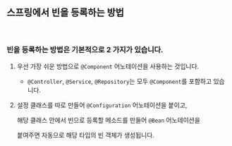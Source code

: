 ## 스프링에서 빈을 등록하는 방법

<br/>       

### 빈을 등록하는 방법은 기본적으로 2 가지가 있습니다.

1. 우선 가장 쉬운 방법으로 `@Component` 어노테이션을 사용하는 것입니다.
    - `@Controller`, `@Service`, `@Repository`는 모두 `@Component`를 포함하고 있습니다.

1. 설정 클래스를 따로 만들어 `@Configuration` 어노테이션을 붙이고,
    
    해당 클래스 안에서 빈으로 등록할 메소드를 만들어 `@Bean` 어노테이션을 
    
    붙여주면 자동으로 해당 타입의 빈 객체가 생성됩니다.